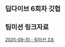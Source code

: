 ## 딥다이브 6회차 깃헙

## 팀미션 링크자료

[2025-09-10 - 팀미션 3조](https://www.figma.com/board/4MpnnoJEcDALmZ3WfRnQkn/%EB%8B%A4%EC%9D%80?node-id=13-479&t=fhuF4ORNbCbeScWz-1)
